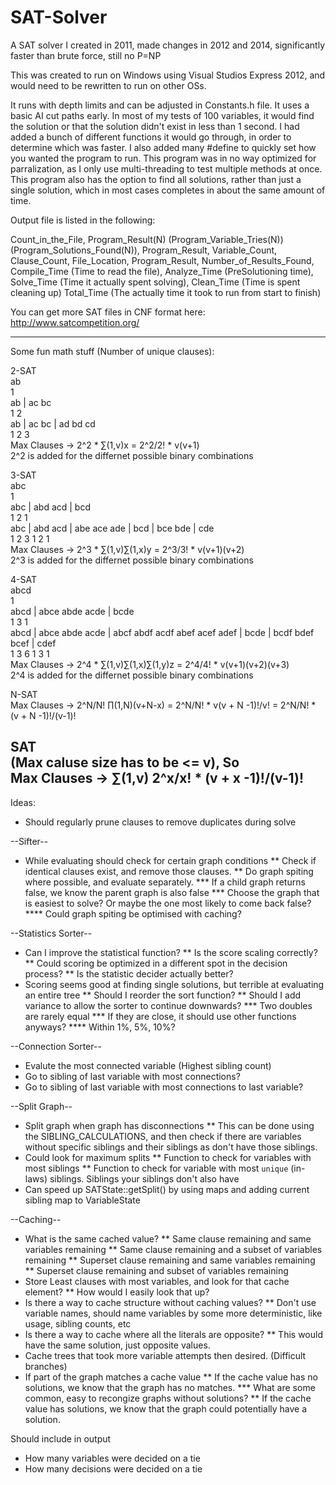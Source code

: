 # SAT-Solver
A SAT solver I created in 2011, made changes in 2012 and 2014, significantly faster than brute force, still no P=NP

This was created to run on Windows using Visual Studios Express 2012, and would need to be rewritten to run on other OSs. 

It runs with depth limits and can be adjusted in Constants.h file.
It uses a basic AI cut paths early.
In most of my tests of 100 variables, it would find the solution or that the solution didn't exist in less than 1 second. 
I had added a bunch of different functions it would go through, in order to determine which was faster.
I also added many #define to quickly set how you wanted the program to run.
This program was in no way optimized for parralization, as I only use multi-threading to test multiple methods at once.
This program also has the option to find all solutions, rather than just a single solution, which in most cases completes in about the same amount of time.


Output file is listed in the following:

Count_in_the_File, Program_Result(N) (Program_Variable_Tries(N)) (Program_Solutions_Found(N)), Program_Result, Variable_Count, Clause_Count, File_Location, Program_Result, Number_of_Results_Found, Compile_Time (Time to read the file), Analyze_Time (PreSolutioning time), Solve_Time (Time it actually spent solving), Clean_Time (Time is spent cleaning up) Total_Time (The actually time it took to run from start to finish)

You can get more SAT files in CNF format here: http://www.satcompetition.org/


-----------------
Some fun math stuff (Number of unique clauses):

2-SAT \
ab \
1 \
ab | ac bc \
1 2 \
ab | ac bc | ad bd cd \
1 2 3 \
Max Clauses -> 2^2 * ∑(1,v)x = 2^2/2! * v(v+1) \
2^2 is added for the differnet possible binary combinations

3-SAT \
abc \
1 \
abc | abd acd | bcd \
1 2 1 \
abc | abd acd | abe ace ade | bcd | bce bde | cde \
1 2 3 1 2 1 \
Max Clauses -> 2^3 * ∑(1,v)∑(1,x)y = 2^3/3! * v(v+1)(v+2) \
2^3 is added for the differnet possible binary combinations

4-SAT \
abcd \
1 \
abcd | abce abde acde | bcde \
1 3 1 \
abcd | abce abde acde | abcf abdf acdf abef acef adef | bcde | bcdf bdef bcef | cdef \
1 3 6 1 3 1 \
Max Clauses -> 2^4 * ∑(1,v)∑(1,x)∑(1,y)z = 2^4/4! * v(v+1)(v+2)(v+3) \
2^4 is added for the differnet possible binary combinations

N-SAT \
Max Clauses -> 2^N/N! ∏(1,N)(v+N-x) = 2^N/N! * v(v + N -1)!/v! =  2^N/N! * (v + N -1)!/(v-1)!

SAT \
(Max caluse size has to be <= v), So \
Max Clauses -> ∑(1,v) 2^x/x! * (v + x -1)!/(v-1)!
-----------------

Ideas:
* Should regularly prune clauses to remove duplicates during solve

--Sifter--
* While evaluating should check for certain graph conditions
** Check if identical clauses exist, and remove those clauses.
** Do graph spiting where possible, and evaluate separately.
*** If a child graph returns false, we know the parent graph is also false
*** Choose the graph that is easiest to solve? Or maybe the one most likely to come back false?
**** Could graph spiting be optimised with caching? 

--Statistics Sorter--
* Can I improve the statistical function?
** Is the score scaling correctly?
** Could scoring be optimized in a different spot in the decision process?
** Is the statistic decider actually better?
* Scoring seems good at finding single solutions, but terrible at evaluating an entire tree
** Should I reorder the sort function?
** Should I add variance to allow the sorter to continue downwards?
*** Two doubles are rarely equal
*** If they are close, it should use other functions anyways?
**** Within 1%, 5%, 10%?

--Connection Sorter--
* Evalute the most connected variable (Highest sibling count)
* Go to sibling of last variable with most connections?
* Go to sibling of last variable with most connections to last variable?

--Split Graph--
* Split graph when graph has disconnections
** This can be done using the SIBLING_CALCULATIONS, and then check if there are variables without specific siblings and their siblings as don't have those siblings.
* Could look for maximum splits
** Function to check for variables with most siblings
** Function to check for variable with most `unique` (in-laws) siblings. Siblings your siblings don't also have
* Can speed up SATState::getSplit() by using maps and adding current sibling map to VariableState

--Caching--
* What is the same cached value?
** Same clause remaining and same variables remaining
** Same clause remaining and a subset of variables remaining
** Superset clause remaining and same variables remaining
** Superset clause remaining and subset of variables remaining
* Store Least clauses with most variables, and look for that cache element?
** How would I easily look that up?
* Is there a way to cache structure without caching values?
** Don't use variable names, should name variables by some more deterministic, like usage, sibling counts, etc
* Is there a way to cache where all the literals are opposite?
** This would have the same solution, just opposite values.
* Cache trees that took more variable attempts then desired. (Difficult branches)
* If part of the graph matches a cache value
** If the cache value has no solutions, we know that the graph has no matches.
*** What are some common, easy to recongize graphs without solutions?
** If the cache value has solutions, we know that the graph could potentially have a solution.



Should include in output
* How many variables were decided on a tie
* How many decisions were decided on a tie